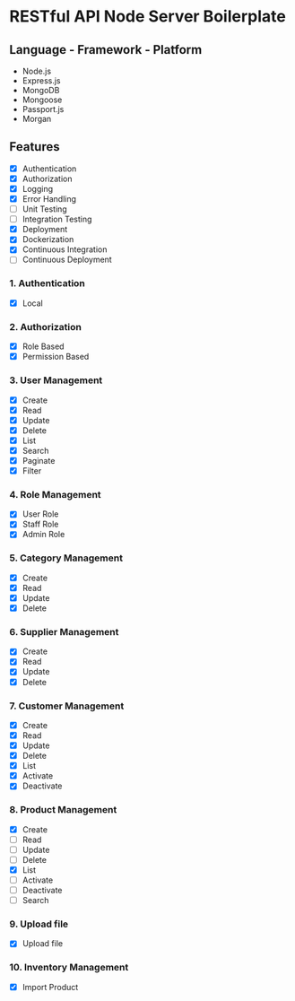 # RESTful API Node Server Boilerplate

## Language - Framework - Platform
- Node.js
- Express.js
- MongoDB
- Mongoose
- Passport.js
- Morgan

## Features

- [x] Authentication
- [x] Authorization
- [x] Logging
- [x] Error Handling
- [ ] Unit Testing
- [ ] Integration Testing
- [x] Deployment
- [x] Dockerization
- [x] Continuous Integration
- [ ] Continuous Deployment

### 1. Authentication
- [x] Local

### 2. Authorization
- [x] Role Based
- [x] Permission Based

### 3. User Management
- [x] Create
- [x] Read
- [x] Update
- [x] Delete
- [x] List
- [x] Search
- [x] Paginate
- [x] Filter

### 4. Role Management
- [x] User Role
- [x] Staff Role
- [x] Admin Role

### 5. Category Management
- [x] Create
- [x] Read
- [x] Update
- [x] Delete

### 6. Supplier Management
- [x] Create
- [x] Read
- [x] Update
- [x] Delete

### 7. Customer Management
- [x] Create
- [x] Read
- [x] Update
- [x] Delete
- [x] List
- [x] Activate
- [x] Deactivate

### 8. Product Management
- [x] Create
- [ ] Read
- [ ] Update
- [ ] Delete
- [x] List
- [ ] Activate
- [ ] Deactivate
- [ ] Search

### 9. Upload file
- [x] Upload file

### 10. Inventory Management
- [x] Import Product

